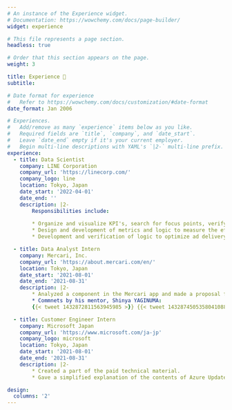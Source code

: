 ```yaml
---
# An instance of the Experience widget.
# Documentation: https://wowchemy.com/docs/page-builder/
widget: experience

# This file represents a page section.
headless: true

# Order that this section appears on the page.
weight: 3

title: Experience 🏢
subtitle:

# Date format for experience
#   Refer to https://wowchemy.com/docs/customization/#date-format
date_format: Jan 2006

# Experiences.
#   Add/remove as many `experience` items below as you like.
#   Required fields are `title`, `company`, and `date_start`.
#   Leave `date_end` empty if it's your current employer.
#   Begin multi-line descriptions with YAML's `|2-` multi-line prefix.
experience:
  - title: Data Scientist
    company: LINE Corporation
    company_url: 'https://linecorp.com/'
    company_logo: line
    location: Tokyo, Japan
    date_start: '2022-04-01'
    date_end: ''
    description: |2-
        Responsibilities include:
        
        * Organize and visualize KPI's, search for focus points, verify hypotheses for planning measures, and design and verify A/B tests for the purpose of understanding LINE users and expanding the business of the family service.
        * Design and development of metrics and logic to measure the effectiveness of marketing using internal and external media and to automate this process.
        * Development and verification of logic to optimize ad delivery, and provision of data to sales staff.

  - title: Data Analyst Intern
    company: Mercari, Inc.
    company_url: 'https://about.mercari.com/en/'
    location: Tokyo, Japan
    date_start: '2021-08-01'
    date_end: '2021-08-31'
    description: |2-
        * Analyzed a component in the Mercari app and made a proposal for improvement.
        * Commnets by his mentor, Shinya YAGINUMA:  
        {{< tweet 1432872811563945985 >}} {{< tweet 1432874505358041088 >}}

  - title: Customer Engineer Intern
    company: Microsoft Japan
    company_url: 'https://www.microsoft.com/ja-jp'
    company_logo: microsoft
    location: Tokyo, Japan
    date_start: '2021-08-01'
    date_end: '2021-08-31'
    description: |2-
        * Created a part of the paid technical material.
        * Gave a simplified explanation of the contents of Azure Updates to non-technical staff in the company.

design:
  columns: '2'
---
```

